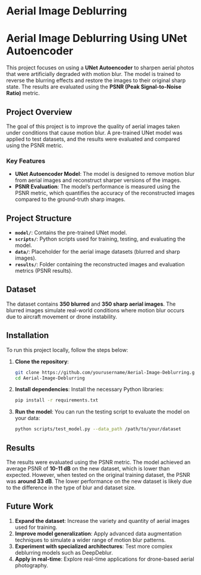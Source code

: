 # Aerial Image Deblurring
# Aerial Image Deblurring Using UNet Autoencoder

This project focuses on using a **UNet Autoencoder** to sharpen aerial photos that were artificially degraded with motion blur. The model is trained to reverse the blurring effects and restore the images to their original sharp state. The results are evaluated using the **PSNR (Peak Signal-to-Noise Ratio)** metric.

## Project Overview

The goal of this project is to improve the quality of aerial images taken under conditions that cause motion blur. A pre-trained UNet model was applied to test datasets, and the results were evaluated and compared using the PSNR metric.

### Key Features

- **UNet Autoencoder Model**: The model is designed to remove motion blur from aerial images and reconstruct sharper versions of the images.
- **PSNR Evaluation**: The model’s performance is measured using the PSNR metric, which quantifies the accuracy of the reconstructed images compared to the ground-truth sharp images.

## Project Structure

- **`model/`**: Contains the pre-trained UNet model.
- **`scripts/`**: Python scripts used for training, testing, and evaluating the model.
- **`data/`**: Placeholder for the aerial image datasets (blurred and sharp images).
- **`results/`**: Folder containing the reconstructed images and evaluation metrics (PSNR results).
  
## Dataset

The dataset contains **350 blurred** and **350 sharp aerial images**. The blurred images simulate real-world conditions where motion blur occurs due to aircraft movement or drone instability.

## Installation

To run this project locally, follow the steps below:

1. **Clone the repository**:
    ```bash
    git clone https://github.com/yourusername/Aerial-Image-Deblurring.git
    cd Aerial-Image-Deblurring
    ```

2. **Install dependencies**:
    Install the necessary Python libraries:
    ```bash
    pip install -r requirements.txt
    ```

3. **Run the model**:
    You can run the testing script to evaluate the model on your data:
    ```bash
    python scripts/test_model.py --data_path /path/to/your/dataset
    ```

## Results

The results were evaluated using the PSNR metric. The model achieved an average PSNR of **10-11 dB** on the new dataset, which is lower than expected. However, when tested on the original training dataset, the PSNR was **around 33 dB**. The lower performance on the new dataset is likely due to the difference in the type of blur and dataset size.

## Future Work

1. **Expand the dataset**: Increase the variety and quantity of aerial images used for training.
2. **Improve model generalization**: Apply advanced data augmentation techniques to simulate a wider range of motion blur patterns.
3. **Experiment with specialized architectures**: Test more complex deblurring models such as DeepDeblur.
4. **Apply in real-time**: Explore real-time applications for drone-based aerial photography.
